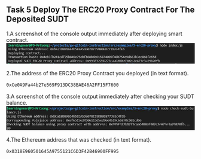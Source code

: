 ## Task 5 Deploy The ERC20 Proxy Contract For The Deposited SUDT

1.A screenshot of the console output immediately after deploying smart contract.
![Deploying smart contract](https://github.com/cuongtuanvu/Hackathon-Nervos-Broaden-the-Spectrum/blob/main/Task%2005%20-%20Deploy%20The%20ERC20%20Proxy%20Contract%20For%20The%20Deposited%20SUDT/Deploying%20smart%20contract.JPG?raw=true)

2.The address of the ERC20 Proxy Contract you deployed (in text format).
```sh
0xCe0A9Fa44b27e569F913DC38BAE46A2FF15F7600
```

3.A screenshot of the console output immediately after checking your SUDT balance.
![Checking SUDT balance](https://github.com/cuongtuanvu/Hackathon-Nervos-Broaden-the-Spectrum/blob/main/Task%2005%20-%20Deploy%20The%20ERC20%20Proxy%20Contract%20For%20The%20Deposited%20SUDT/Checking%20your%20SUDT%20balance.JPG?raw=true)

4.The Ethereum address that was checked (in text format).
```sh
0x0318E960501645A9755121C6D3F42B46900FF995
```
